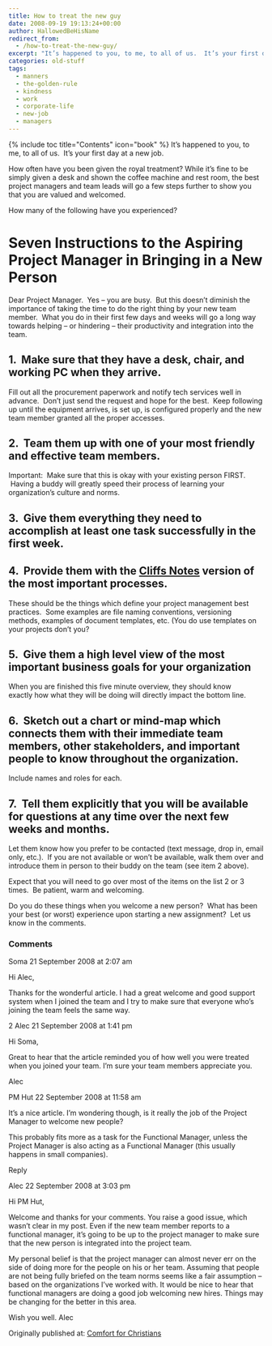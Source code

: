 ```yaml
---
title: How to treat the new guy
date: 2008-09-19 19:13:24+00:00
author: HallowedBeHisName
redirect_from:
  - /how-to-treat-the-new-guy/
excerpt: "It’s happened to you, to me, to all of us.  It’s your first day at a new job. How often have you been given the royal treatment?"
categories: old-stuff
tags:
  - manners
  - the-golden-rule
  - kindness
  - work
  - corporate-life
  - new-job
  - managers
---
```

{% include toc title="Contents" icon="book" %}
It’s happened to you, to me, to all of us.  It’s your first day at a new job.

How often have you been given the royal treatment? While it’s fine to be simply given a desk and shown the coffee machine and rest room, the best project managers and team leads will go a few steps further to show you that you are valued and welcomed.

How many of the following have you experienced?

# Seven Instructions to the Aspiring Project Manager in Bringing in a New Person

Dear Project Manager.  Yes – you are busy.  But this doesn’t diminish the importance of taking the time to do the right thing by your new team member.  What you do in their first few days and weeks
will go a long way towards helping – or hindering – their productivity and integration into the team.

## 1.  Make sure that they have a desk, chair, and working PC when they arrive.

Fill out all the procurement paperwork and notify tech services well in advance.  Don’t just send the request and hope for the best.  Keep following up until the equipment arrives, is set up, is configured properly and the new team member granted all the proper accesses.

## 2.  Team them up with one of your most friendly and effective team members.

Important:  Make sure that this is okay with your existing
person FIRST.  Having a buddy will greatly speed their process
of learning your organization’s culture and norms.

## 3.  Give them everything they need to accomplish at least one task successfully in the first week.

## 4.  Provide them with the [Cliffs Notes](http://www.cliffsnotes.com/) version of the most important processes.

These should be the things which define your project management best practices.  Some examples are file naming conventions, versioning methods, examples of document templates, etc. (You do use templates on your projects don’t you? 

## 5.  Give them a high level view of the most important business goals for your organization

When you are finished this five minute overview, they should know
exactly how what they will be doing will directly impact the
bottom line.

## 6.  Sketch out a chart or mind-map which connects them with their immediate team members, other stakeholders, and important people to know throughout the organization.

Include names and roles for each.

## 7.  Tell them explicitly that you will be available for questions at any time over the next few weeks and months.

Let them know how you prefer to be contacted (text message, drop in, email only, etc.).  If you are not available or won’t be available, walk them over and introduce them in person to their buddy on the team (see item 2 above).

Expect that you will need to go over most of the items on the list 2 or 3 times.  Be patient, warm and welcoming.

Do you do these things when you welcome a new person?  What has been your best (or worst) experience upon starting a new assignment?  Let us know in the comments.

### Comments

Soma 21 September 2008 at 2:07 am

Hi Alec,

Thanks for the wonderful article. I had a great welcome and good support system when I joined the team and I try to make sure that everyone who’s joining the team feels the same way.

2 Alec 21 September 2008 at 1:41 pm

Hi Soma,

Great to hear that the article reminded you of how well you were treated when you joined your team. I’m sure your team members appreciate you.

Alec

PM Hut 22 September 2008 at 11:58 am

It’s a nice article. I’m wondering though, is it really the job of the Project Manager to welcome new people?

This probably fits more as a task for the Functional Manager, unless the Project Manager is also acting as a Functional Manager (this usually happens in small companies).

Reply

Alec 22 September 2008 at 3:03 pm

Hi PM Hut,

Welcome and thanks for your comments. You raise a good issue, which wasn’t clear in my post. Even if the new team member reports to a functional manager, it’s going to be up to the project manager to make sure that the new person is integrated into the project team.

My personal belief is that the project manager can almost never err on the side of doing more for the people on his or her team. Assuming that people are not being fully briefed on the team norms seems like a fair assumption – based on the organizations I’ve worked with. It would be nice to hear that functional managers are doing a good job welcoming new hires. Things may be changing for the better in this area.

Wish you well.
Alec

<div>Originally published at: <a href='http://www.alecsatin.com/'>Comfort for Christians</a></div>
